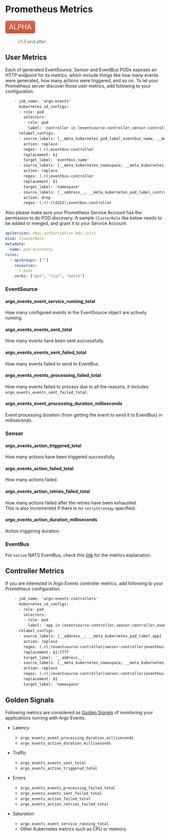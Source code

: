 # Prometheus Metrics

![alpha](assets/alpha.svg)

> v1.3 and after

## User Metrics

Each of generated EventSource, Sensor and EventBus PODs exposes an HTTP endpoint
for its metrics, which include things like how many events were generated, how
many actions were triggered, and so on. To let your Prometheus server discover
those user metrics, add following to your configuration.

```txt
    - job_name: 'argo-events'
      kubernetes_sd_configs:
      - role: pod
        selectors:
        - role: pod
          label: 'controller in (eventsource-controller,sensor-controller,eventbus-controller)'
      relabel_configs:
      - source_labels: [__meta_kubernetes_pod_label_eventbus_name, __meta_kubernetes_pod_label_controller]
        action: replace
        regex: (.+);eventbus-controller
        replacement: $1
        target_label: 'eventbus_name'
      - source_labels: [__meta_kubernetes_namespace, __meta_kubernetes_pod_label_controller]
        action: replace
        regex: (.+);eventbus-controller
        replacement: $1
        target_label: 'namespace'
      - source_labels: [__address__, __meta_kubernetes_pod_label_controller]
        action: drop
        regex: (.+):(\d222);eventbus-controller
```

Also please make sure your Prometheus Service Account has the permission to do
POD discovery. A sample `ClusterRole` like below needs to be added or merged,
and grant it to your Service Account.

```yaml
apiVersion: rbac.authorization.k8s.io/v1
kind: ClusterRole
metadata:
  name: pod-discovery
rules:
  - apiGroups: [""]
    resources:
      - pods
    verbs: ["get", "list", "watch"]
```

### EventSource

#### argo_events_event_service_running_total

How many configured events in the EventSource object are actively running.

#### argo_events_events_sent_total

How many events have been sent successfully.

#### argo_events_events_sent_failed_total

How many events failed to send to EventBus.

#### argo_events_events_processing_failed_total

How many events failed to process due to all the reasons, it includes
`argo_events_events_sent_failed_total`.

#### argo_events_event_processing_duration_milliseconds

Event processing duration (from getting the event to send it to EventBus) in
milliseconds.

### Sensor

#### argo_events_action_triggered_total

How many actions have been triggered successfully.

#### argo_events_action_failed_total

How many actions failed.

#### argo_events_action_retries_failed_total

How many actions failed after the retries have been exhausted.  
This is also incremented if there is no `retryStrategy` specified.

#### argo_events_action_duration_milliseconds

Action triggering duration.

### EventBus

For `native` NATS EventBus, check this
[link](https://github.com/nats-io/prometheus-nats-exporter) for the metrics
explanation.

## Controller Metrics

If you are interested in Argo Events controller metrics, add following to your
Prometheus configuration.

```txt
    - job_name: 'argo-events-controllers'
      kubernetes_sd_configs:
      - role: pod
        selectors:
        - role: pod
          label: 'app in (eventsource-controller,sensor-controller,eventbus-controller)'
      relabel_configs:
      - source_labels: [__address__, __meta_kubernetes_pod_label_app]
        action: replace
        regex: (.+);(eventsource-controller|sensor-controller|eventbus-controller)
        replacement: $1:7777
        target_label: '__address__'
      - source_labels: [__meta_kubernetes_namespace, __meta_kubernetes_pod_label_app]
        action: replace
        regex: (.+);(eventsource-controller|sensor-controller|eventbus-controller)
        replacement: $1
        target_label: 'namespace'
```

## Golden Signals

Following metrics are considered as
[Golden Signals](https://sre.google/sre-book/monitoring-distributed-systems/#xref_monitoring_golden-signals)
of monitoring your applications running with Argo Events.

- Latency

  - `argo_events_event_processing_duration_milliseconds`
  - `argo_events_action_duration_milliseconds`

- Traffic

  - `argo_events_events_sent_total`
  - `argo_events_action_triggered_total`

- Errors

  - `argo_events_events_processing_failed_total`
  - `argo_events_events_sent_failed_total`
  - `argo_events_action_failed_total`
  - `argo_events_action_retries_failed_total`

- Saturation

  - `argo_events_event_service_running_total`.
  - Other Kubernetes metrics such as CPU or memory.
